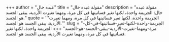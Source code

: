 +++
author = "عبده خال"
title = "مقولة عبده خال"
description = "مقولة عبده خال: الجريمة واحدة، لكنها تغير فساتينها في كل مرة، ومهما تغيرت الأردية، يبقى الجسد هو الجسد."
quote = '''الجريمة واحدة، لكنها تغير فساتينها في كل مرة، ومهما تغيرت الأردية، يبقى الجسد هو الجسد.''' 
slug = "الجريمة-واحدة-لكنها-تغير-فساتينها-في-كل-مرة-ومهما-تغيرت-الأردية-يبقى-الجسد-هو-الجسد"
+++
الجريمة واحدة، لكنها تغير فساتينها في كل مرة، ومهما تغيرت الأردية، يبقى الجسد هو الجسد.
